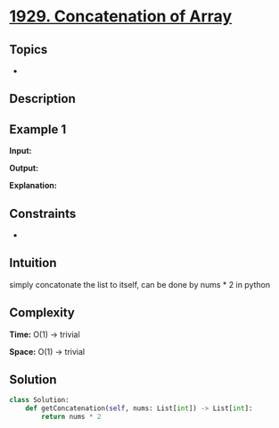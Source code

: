 # [1929. Concatenation of Array](https://leetcode.com/problems/concatenation-of-array/description/)

## Topics
- 

## Description


## Example 1
**Input:**  

**Output:** 

**Explanation:** 


## Constraints
- 


## Intuition
simply concatonate the list to itself, can be done by nums * 2 in python

## Complexity 
**Time:** O(1) -> trivial

**Space:** O(1) -> trivial


## Solution
```python
class Solution:
    def getConcatenation(self, nums: List[int]) -> List[int]:
        return nums * 2
    